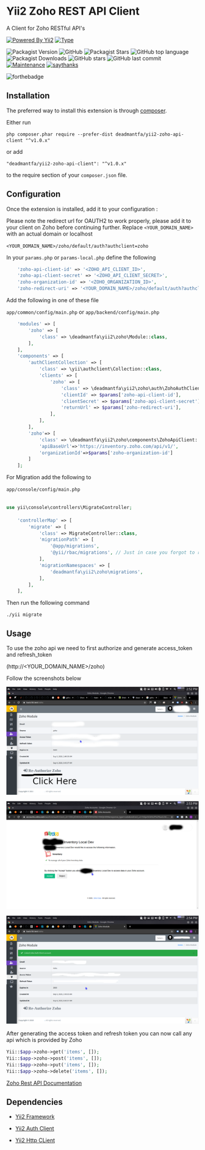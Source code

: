 Yii2 Zoho REST API Client
====================
A Client for Zoho RESTful API's

[![Powered By Yii2](https://img.shields.io/static/v1?label=Powered&nbsp;By&message=Yii2&color=blue&style=for-the-badge)](https://yiiframework.com/)
[![Type](https://img.shields.io/static/v1?label=Type&message=Yii2&nbsp;Extension&color=yellow&style=for-the-badge)](https://yiiframework.com/)

![Packagist Version](https://img.shields.io/packagist/v/deadmantfa/yii2-zoho-api-client?style=for-the-badge)
![GitHub](https://img.shields.io/github/license/deadmantfa/yii2-zoho-api-client?style=for-the-badge)
![Packagist Stars](https://img.shields.io/packagist/stars/deadmantfa/yii2-zoho-api-client?style=for-the-badge)
![GitHub top language](https://img.shields.io/github/languages/top/deadmantfa/yii2-zoho-api-client?style=for-the-badge)
![Packagist Downloads](https://img.shields.io/packagist/dt/deadmantfa/yii2-zoho-api-client?style=for-the-badge)
![GitHub stars](https://img.shields.io/github/stars/deadmantfa/yii2-zoho-api-client?style=for-the-badge)
![GitHub last commit](https://img.shields.io/github/last-commit/deadmantfa/yii2-zoho-api-client?style=for-the-badge)
[![Maintenance](https://img.shields.io/badge/Maintained%3F-yes-green.svg?style=for-the-badge)](https://GitHub.com/deadmantfa/yii2-zoho-api-client/graphs/commit-activity)
[![saythanks](https://img.shields.io/badge/say-thanks-ff69b4.svg?style=for-the-badge)](https://saythanks.io/to/wenceslausdsilva%40gmail.com)

![forthebadge](https://forthebadge.com/images/badges/you-didnt-ask-for-this.svg)

Installation
------------

The preferred way to install this extension is through [composer](http://getcomposer.org/download/).

Either run

```
php composer.phar require --prefer-dist deadmantfa/yii2-zoho-api-client "^v1.0.x"
```

or add

```
"deadmantfa/yii2-zoho-api-client": "^v1.0.x"
```

to the require section of your `composer.json` file.


Configuration
-----

Once the extension is installed, add it to your configuration  :

Please note the redirect url for OAUTH2 to work properly, please add it to your client on Zoho before continuing further.
Replace ``<YOUR_DOMAIN_NAME>`` with an actual domain or localhost

`<YOUR_DOMAIN_NAME>/zoho/default/auth?authclient=zoho`


In your `params.php` or `params-local.php` define the following
```php
    'zoho-api-client-id' => '<ZOHO_API_CLIENT_ID>',
    'zoho-api-client-secret' => '<ZOHO_API_CLIENT_SECRET>',
    'zoho-organization-id' => '<ZOHO_ORGANIZATION_ID>',
    'zoho-redirect-uri' => '<YOUR_DOMAIN_NAME>/zoho/default/auth?authclient=zoho'
```

Add the following in one of these file

`app/common/config/main.php` or `app/backend/config/main.php`
```php
    'modules' => [
        'zoho' => [
            'class' => \deadmantfa\yii2\zoho\Module::class,
        ],
    ],
    'components' => [
        'authClientCollection' => [
            'class' => \yii\authclient\Collection::class,
            'clients' => [
                'zoho' => [
                    'class' => \deadmantfa\yii2\zoho\auth\ZohoAuthClient::class,
                    'clientId' => $params['zoho-api-client-id'],
                    'clientSecret' => $params['zoho-api-client-secret'],
                    'returnUrl' => $params['zoho-redirect-uri'],
                ],
            ],
        ],
        'zoho'=> [
            'class' => \deadmantfa\yii2\zoho\components\ZohoApiClient::class,
            'apiBaseUrl'=>'https://inventory.zoho.com/api/v1/',
            'organizationId'=>$params['zoho-organization-id']
        ]
    ];  
```
For Migration add the following to

`app/console/config/main.php`

```php

use yii\console\controllers\MigrateController;

    'controllerMap' => [
        'migrate' => [
            'class' => MigrateController::class,
            'migrationPath' => [
                '@app/migrations',
                '@yii/rbac/migrations', // Just in case you forgot to run it on console (see next note)
            ],
            'migrationNamespaces' => [
                'deadmantfa\yii2\zoho\migrations',
            ],
        ],
    ],
```

Then run the following command

```shell script
./yii migrate
```

Usage
-----

To use the zoho api we need to first authorize and generate access_token and refresh_token

(http://<YOUR_DOMAIN_NAME>/zoho)

Follow the screenshots below

![Step 1](screenshots/1.png?raw=true)

![Step 2](screenshots/2.png?raw=true)

![Step 3](screenshots/3.png?raw=true)

After generating the access token and refresh token you can now call any api which is provided by Zoho

```php
Yii::$app->zoho->get('items', []);
Yii::$app->zoho->post('items', []);
Yii::$app->zoho->put('items', []);
Yii::$app->zoho->delete('items', []);
```
[Zoho Rest API Documentation](https://www.zoho.com/developer/rest-api.html)


Dependencies
------------
* [Yii2 Framework](https://www.yiiframework.com/)

* [Yii2 Auth Client](https://github.com/yiisoft/yii2-authclient)

* [Yii2 Http CLient](https://github.com/yiisoft/yii2-httpclient)
